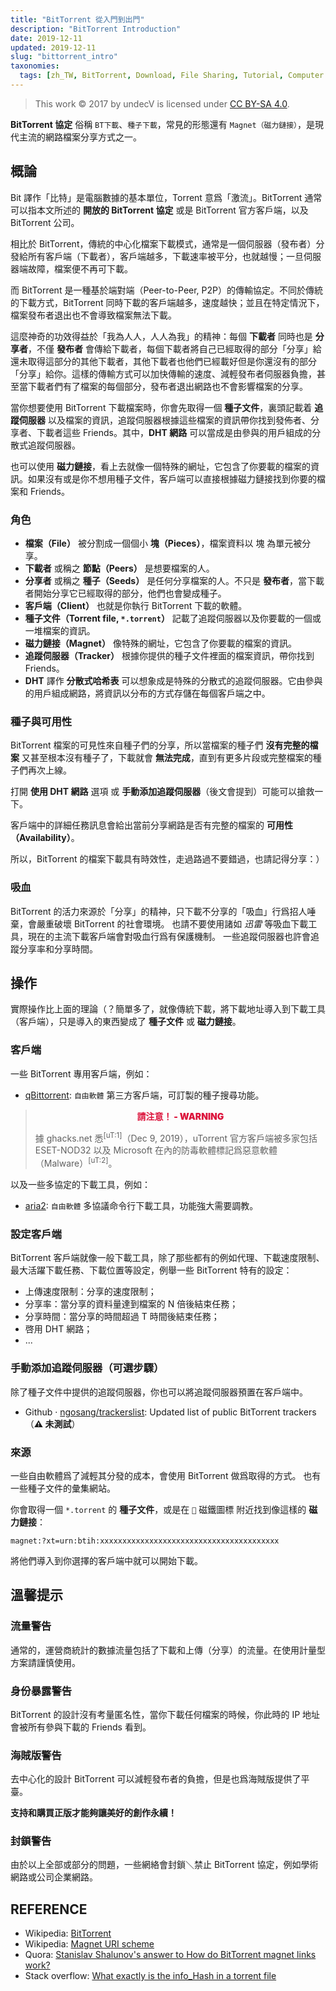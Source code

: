 ```yaml
---
title: "BitTorrent 從入門到出門"
description: "BitTorrent Introduction"
date: 2019-12-11
updated: 2019-12-11
slug: "bittorrent_intro"
taxonomies:
  tags: [zh_TW, BitTorrent, Download, File Sharing, Tutorial, Computer Concept]
---
```


> This work © 2017 by undecV is licensed under [CC BY-SA 4.0](https://creativecommons.org/licenses/by-sa/4.0/).

**BitTorrent 協定** 俗稱 `BT下載`、`種子下載`，常見的形態還有 `Magnet（磁力鏈接）`，是現代主流的網路檔案分享方式之一。

## 概論

Bit 譯作「比特」是電腦數據的基本單位，Torrent 意爲「激流」。BitTorrent 通常可以指本文所述的 **開放的 BitTorrent 協定** 或是 BitTorrent 官方客戶端，以及 BitTorrent 公司。

相比於 BitTorrent，傳統的中心化檔案下載模式，通常是一個伺服器（發布者）分發給所有客戶端（下載者），客戶端越多，下載速率被平分，也就越慢；一旦伺服器端故障，檔案便不再可下載。

而 BitTorrent 是一種基於端對端（Peer-to-Peer, P2P）的傳輸協定。不同於傳統的下載方式，BitTorrent 同時下載的客戶端越多，速度越快；並且在特定情況下，檔案發布者退出也不會導致檔案無法下載。

這麼神奇的功效得益於「我為人人，人人為我」的精神：每個 **下載者** 同時也是 **分享者**，不僅 **發布者** 會傳給下載者，每個下載者將自己已經取得的部分「分享」給還未取得這部分的其他下載者，其他下載者也他們已經載好但是你還沒有的部分「分享」給你。這樣的傳輸方式可以加快傳輸的速度、減輕發布者伺服器負擔，甚至當下載者們有了檔案的每個部分，發布者退出網路也不會影響檔案的分享。

當你想要使用 BitTorrent 下載檔案時，你會先取得一個 **種子文件**，裏頭記載着 **追蹤伺服器** 以及檔案的資訊，追蹤伺服器根據這些檔案的資訊帶你找到發佈者、分享者、下載者這些 Friends。其中，**DHT 網路** 可以當成是由參與的用戶組成的分散式追蹤伺服器。

也可以使用 **磁力鏈接**，看上去就像一個特殊的網址，它包含了你要載的檔案的資訊。如果沒有或是你不想用種子文件，客戶端可以直接根據磁力鏈接找到你要的檔案和 Friends。

### 角色

- **檔案（File）** 被分割成一個個小 **塊（Pieces）**，檔案資料以 塊 為單元被分享。
- **下載者** 或稱之 **節點（Peers）** 是想要檔案的人。
- **分享者** 或稱之 **種子（Seeds）** 是任何分享檔案的人。不只是 **發布者**，當下載者開始分享它已經取得的部分，他們也會變成種子。
- **客戶端（Client）** 也就是你執行 BitTorrent 下載的軟體。
- **種子文件（Torrent file, `*.torrent`）** 記載了追蹤伺服器以及你要載的一個或一堆檔案的資訊。
- **磁力鏈接（Magnet）** 像特殊的網址，它包含了你要載的檔案的資訊。
- **追蹤伺服器（Tracker）** 根據你提供的種子文件裡面的檔案資訊，帶你找到 Friends。
- **DHT** 譯作 **分散式哈希表** 可以想象成是特殊的分散式的追蹤伺服器。它由參與的用戶組成網路，將資訊以分布的方式存儲在每個客戶端之中。

### 種子與可用性

BitTorrent 檔案的可見性來自種子們的分享，所以當檔案的種子們 **沒有完整的檔案** 又甚至根本沒有種子了，下載就會 **無法完成**，直到有更多片段或完整檔案的種子們再次上線。

打開 **使用 DHT 網路** 選項 或 **手動添加追蹤伺服器**（後文會提到）可能可以搶救一下。

客戶端中的詳細任務訊息會給出當前分享網路是否有完整的檔案的 **可用性（Availability）**。

所以，BitTorrent 的檔案下載具有時效性，走過路過不要錯過，也請記得分享：）

### 吸血

BitTorrent 的活力來源於「分享」的精神，只下載不分享的「吸血」行爲招人唾棄，會嚴重破壞 BitTorrent 的社會環境。
也請不要使用諸如 *迅雷* 等吸血下載工具，現在的主流下載客戶端會對吸血行爲有保護機制。
一些追蹤伺服器也許會追蹤分享率和分享時間。

## 操作

實際操作比上面的理論（？簡單多了，就像傳統下載，將下載地址導入到下載工具（客戶端），只是導入的東西變成了 **種子文件** 或 **磁力鏈接**。

### 客戶端

一些 BitTorrent 專用客戶端，例如：

- [qBittorrent](https://www.qbittorrent.org/): `自由軟體` 第三方客戶端，可訂製的種子搜尋功能。

> <p style="color:crimson;font-weight:900;text-align:center;text-transform:uppercase;">請注意！ - Warning</p>
> 據 ghacks.net 悉<sup>[uT:1]</sup>（Dec 9, 2019），uTorrent 官方客戶端被多家包括 ESET-NOD32 以及 Microsoft 在內的防毒軟體標記爲惡意軟體（Malware）<sup>[uT:2]</sup>。

以及一些多協定的下載工具，例如：

- [aria2](https://aria2.github.io/): `自由軟體` 多協議命令行下載工具，功能強大需要調教。

### 設定客戶端

BitTorrent 客戶端就像一般下載工具，除了那些都有的例如代理、下載速度限制、最大活躍下載任務、下載位置等設定，例舉一些 BitTorrent 特有的設定：

- 上傳速度限制：分享的速度限制；
- 分享率：當分享的資料量達到檔案的 N 倍後結束任務；
- 分享時間：當分享的時間超過 T 時間後結束任務；
- 啓用 DHT 網路；
- ...

### 手動添加追蹤伺服器（可選步驟）

除了種子文件中提供的追蹤伺服器，你也可以將追蹤伺服器預置在客戶端中。

- Github · [ngosang/trackerslist](https://github.com/ngosang/trackerslist): Updated list of public BitTorrent trackers（**⚠ 未測試**）

### 來源

一些自由軟體爲了減輕其分發的成本，會使用 BitTorrent 做爲取得的方式。
也有一些種子文件的彙集網站。

你會取得一個 `*.torrent` 的 **種子文件**，或是在 `🧲` 磁鐵圖標 附近找到像這樣的 **磁力鏈接**：

```URI
magnet:?xt=urn:btih:xxxxxxxxxxxxxxxxxxxxxxxxxxxxxxxxxxxxxxxx
```

將他們導入到你選擇的客戶端中就可以開始下載。

## 溫馨提示

### 流量警告

通常的，運營商統計的數據流量包括了下載和上傳（分享）的流量。在使用計量型方案請謹慎使用。

### 身份暴露警告

BitTorrent 的設計沒有考量匿名性，當你下載任何檔案的時候，你此時的 IP 地址 會被所有參與下載的 Friends 看到。

### 海賊版警告

去中心化的設計 BitTorrent 可以減輕發布者的負擔，但是也爲海賊版提供了平臺。

**支持和購買正版才能夠讓美好的創作永續！**

### 封鎖警告

由於以上全部或部分的問題，一些網絡會封鎖＼禁止 BitTorrent 協定，例如學術網路或公司企業網路。

## REFERENCE

- Wikipedia: [BitTorrent](https://en.wikipedia.org/wiki/BitTorrent_(protocol))
- Wikipedia: [Magnet URI scheme](https://en.wikipedia.org/wiki/Magnet_URI_scheme)
- Quora: [Stanislav Shalunov's answer to How do BitTorrent magnet links work?](https://www.quora.com/How-do-BitTorrent-magnet-links-work/answer/Stanislav-Shalunov)
- Stack overflow: [What exactly is the info_Hash in a torrent file](https://stackoverflow.com/a/28601408)

